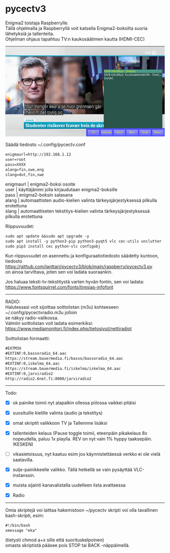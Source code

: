 # pycectv3

Enigma2 toistaja Raspberrylle.  
Tällä ohjelmalla ja Raspberryllä voit katsella Enigma2-boksilta suoria lähetyksiä ja tallenteita.  
Ohjelman ohjaus tapahtuu TV:n kaukosäätimen kautta (HDMI-CEC)  

![](https://raw.githubusercontent.com/janttari/pycectv3/main/doc/kuvat/demo.png)
  
Säädä tiedosto ~/.config/pycectv.conf  
  
    enigmaurl=http://192.168.1.12  
    user=root  
    pass=XXXX
    alang=fin,swe,eng
    slang=dut,fin,swe
 
 enigmaurl | enigma2-boksi osoite  
 user | käyttäjänimi jolla kirjaudutaan enigma2-boksille  
 pass | enigma2-boksin salasana  
 alang | automaattisten audio-kielien valinta tärkeysjärjestyksessä pilkulla erotettuna  
 slang | automaattiseten tekstitys-kielien valinta tärkeysjärjestyksessä pilkulla erotettuna  
 
      
Riippuvuudet:  
  
    sudo apt update &&sudo apt upgrade -y
    sudo apt install -y python3-pip python3-pyqt5 vlc cec-utils unclutter
    sudo pip3 install cec python-vlc configobj

    
Kun riippuvuudet on asennettu ja konfiguraatiotiedosto säädetty kuntoon,  
tiedosto https://github.com/janttari/pycectv3/blob/main/raspberry/pycectv3.py  
on ainoa tarvittava, joten sen voi ladata suoraankin.  
  
Jos haluaa teksti-tv-tekstitystä varten hyvän fontin, sen voi ladata: https://www.fontsquirrel.com/fonts/tiresias-infofont  

-----
RADIO:  
Halutessasi voit sijoittaa soittolistan (m3u) kohteeseen ~/.config/pycectvradio.m3u  jolloin  
se näkyy radio-valikossa.  
Valmiin soittolistan voit ladata esimerkiksi: https://www.mediamonitori.fi/index.php/tietosivut/nettiradiot  
  
Soittolistan formaatti:
  
    #EXTM3U
    #EXTINF:0,bassoradio_64.aac
    https://stream.bauermedia.fi/basso/bassoradio_64.aac
    #EXTINF:0,iskelma_64.aac
    https://stream.bauermedia.fi/iskelma/iskelma_64.aac
    #EXTINF:0,jarviradio2
    http://radio2.6net.fi:8000/jarviradio2  
  
-----
    
Todo:  
  
- [x] ok painike toimii nyt alapalkin ollessa piilossa vaikkei pitäisi 
- [x] suosituille kielille valinta (audio ja tekstitys)
- [x] omat skriptit valikkoon TV ja Tallennne lisäksi
- [x] tallenteiden kelaus (Pause toggle toimii, eteenpäin pikakelaus 8x nopeudella, paluu 1x playlla. REV on nyt vain 1% hyppy taaksepäin. !KESKEN)
- [ ] vikasietoisuus, nyt kaatuu esim jos käynnistettäessä verkko ei ole vielä saatavilla.  
- [x] sulje-painikkeelle valikko. Tällä hetkellä se vain pysäyttää VLC-instanssin.
- [x] muista sijainti kanavalistalla uudelleen lista avattaessa
- [x] Radio  


-----
Omia skriptejä voi laittaa hakemistoon ~/pycectv
skripti voi olla tavallinen bash-skripti, esim:
  
    #!/bin/bash
    xmessage "eka"
(tietysti chmod a+x sille että suorituskelpoinen)  
omasta skriptistä pääsee pois STOP tai BACK -näppäimellä.  
  
  
  
